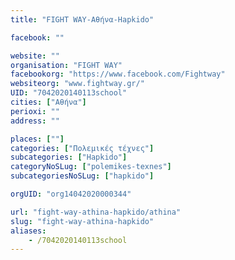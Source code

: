 ```yaml
---
title: "FIGHT WAY-Αθήνα-Hapkido"

facebook: ""

website: ""
organisation: "FIGHT WAY"
facebookorg: "https://www.facebook.com/Fightway"
websiteorg: "www.fightway.gr/"
UID: "7042020140113school"
cities: ["Αθήνα"]
perioxi: ""
address: ""

places: [""]
categories: ["Πολεμικές τέχνες"]
subcategories: ["Hapkido"]
categoryNoSLug: ["polemikes-texnes"]
subcategoriesNoSLug: ["hapkido"]

orgUID: "org14042020000344"

url: "fight-way-athina-hapkido/athina"
slug: "fight-way-athina-hapkido"
aliases:
    - /7042020140113school
---
```





